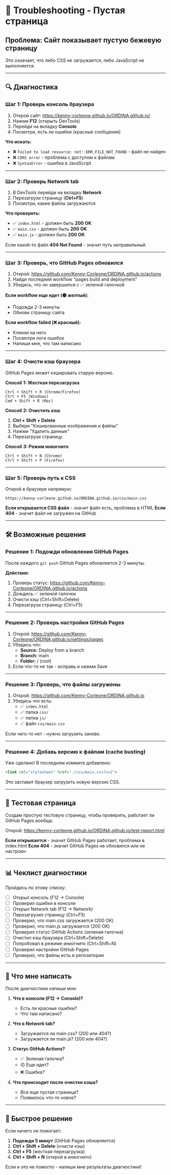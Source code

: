 # 🔧 Troubleshooting - Пустая страница

## Проблема: Сайт показывает пустую бежевую страницу

Это означает, что либо CSS не загружается, либо JavaScript не выполняется.

---

## 🔍 Диагностика

### Шаг 1: Проверь консоль браузера

1. Открой сайт: https://kenny-corleone.github.io/ORDINA.github.io/
2. Нажми **F12** (открыть DevTools)
3. Перейди на вкладку **Console**
4. Посмотри, есть ли ошибки (красные сообщения)

**Что искать:**
- ❌ `Failed to load resource: net::ERR_FILE_NOT_FOUND` - файл не найден
- ❌ `CORS error` - проблема с доступом к файлам
- ❌ `SyntaxError` - ошибка в JavaScript

---

### Шаг 2: Проверь Network tab

1. В DevTools перейди на вкладку **Network**
2. Перезагрузи страницу (**Ctrl+F5**)
3. Посмотри, какие файлы загружаются

**Что проверить:**
- ✅ `index.html` - должен быть **200 OK**
- ✅ `main.css` - должен быть **200 OK**
- ✅ `main.js` - должен быть **200 OK**

Если какой-то файл **404 Not Found** - значит путь неправильный.

---

### Шаг 3: Проверь, что GitHub Pages обновился

1. Открой: https://github.com/Kenny-Corleone/ORDINA.github.io/actions
2. Найди последний workflow "pages build and deployment"
3. Убедись, что он завершился с ✅ зеленой галочкой

**Если workflow еще идет (🟡 желтый):**
- Подожди 2-3 минуты
- Обнови страницу сайта

**Если workflow failed (❌ красный):**
- Кликни на него
- Посмотри логи ошибок
- Напиши мне, что там написано

---

### Шаг 4: Очисти кэш браузера

GitHub Pages может кэшировать старую версию.

**Способ 1: Жесткая перезагрузка**
```
Ctrl + Shift + R (Chrome/Firefox)
Ctrl + F5 (Windows)
Cmd + Shift + R (Mac)
```

**Способ 2: Очистить кэш**
1. **Ctrl + Shift + Delete**
2. Выбери "Кэшированные изображения и файлы"
3. Нажми "Удалить данные"
4. Перезагрузи страницу

**Способ 3: Режим инкогнито**
```
Ctrl + Shift + N (Chrome)
Ctrl + Shift + P (Firefox)
```

---

### Шаг 5: Проверь путь к CSS

Открой в браузере напрямую:
```
https://kenny-corleone.github.io/ORDINA.github.io/css/main.css
```

**Если открывается CSS файл** - значит файл есть, проблема в HTML
**Если 404** - значит файл не загружен на GitHub

---

## 🛠️ Возможные решения

### Решение 1: Подожди обновления GitHub Pages

После каждого `git push` GitHub Pages обновляется 2-3 минуты.

**Действия:**
1. Проверь статус: https://github.com/Kenny-Corleone/ORDINA.github.io/actions
2. Дождись ✅ зеленой галочки
3. Очисти кэш (Ctrl+Shift+Delete)
4. Перезагрузи страницу (Ctrl+F5)

---

### Решение 2: Проверь настройки GitHub Pages

1. Открой: https://github.com/Kenny-Corleone/ORDINA.github.io/settings/pages
2. Убедись что:
   - **Source:** Deploy from a branch
   - **Branch:** main
   - **Folder:** / (root)
3. Если что-то не так - исправь и нажми Save

---

### Решение 3: Проверь, что файлы загружены

1. Открой: https://github.com/Kenny-Corleone/ORDINA.github.io
2. Убедись что есть:
   - ✅ `index.html`
   - ✅ папка `css/`
   - ✅ папка `js/`
   - ✅ файл `css/main.css`

Если чего-то нет - нужно загрузить заново.

---

### Решение 4: Добавь версию к файлам (cache busting)

Уже сделано! В последнем коммите добавлено:
```html
<link rel="stylesheet" href="./css/main.css?v=2">
```

Это заставит браузер загрузить новую версию CSS.

---

## 🧪 Тестовая страница

Создам простую тестовую страницу, чтобы проверить, работает ли GitHub Pages вообще.

Открой: https://kenny-corleone.github.io/ORDINA.github.io/test-report.html

**Если открывается** - значит GitHub Pages работает, проблема в index.html
**Если 404** - значит GitHub Pages не обновился или не настроен

---

## 📊 Чеклист диагностики

Пройдись по этому списку:

- [ ] Открыл консоль (F12 → Console)
- [ ] Проверил ошибки в консоли
- [ ] Открыл Network tab (F12 → Network)
- [ ] Перезагрузил страницу (Ctrl+F5)
- [ ] Проверил, что main.css загружается (200 OK)
- [ ] Проверил, что main.js загружается (200 OK)
- [ ] Проверил статус GitHub Actions (зеленая галочка)
- [ ] Очистил кэш браузера (Ctrl+Shift+Delete)
- [ ] Попробовал в режиме инкогнито (Ctrl+Shift+N)
- [ ] Проверил настройки GitHub Pages
- [ ] Проверил, что файлы есть в репозитории

---

## 💬 Что мне написать

После диагностики напиши мне:

1. **Что в консоли (F12 → Console)?**
   - Есть ли красные ошибки?
   - Что там написано?

2. **Что в Network tab?**
   - Загружается ли main.css? (200 или 404?)
   - Загружается ли main.js? (200 или 404?)

3. **Статус GitHub Actions?**
   - ✅ Зеленая галочка?
   - 🟡 Еще идет?
   - ❌ Ошибка?

4. **Что происходит после очистки кэша?**
   - Все еще пустая страница?
   - Появилось что-то новое?

---

## 🎯 Быстрое решение

Если ничего не помогает:

1. **Подожди 5 минут** (GitHub Pages обновляется)
2. **Ctrl + Shift + Delete** (очисти кэш)
3. **Ctrl + F5** (жесткая перезагрузка)
4. **Ctrl + Shift + N** (открой в инкогнито)

Если и это не помогло - напиши мне результаты диагностики!
